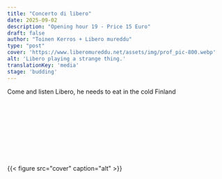 ```yaml
---
title: "Concerto di libero"
date: 2025-09-02
description: "Opening hour 19 - Price 15 Euro"
draft: false
author: "Toinen Kerros + Libero mureddu"
type: "post"
cover: 'https://www.liberomureddu.net/assets/img/prof_pic-800.webp'
alt: 'Libero playing a strange thing.'
translationKey: 'media'
stage: 'budding'
---
```


Come and listen Libero, he needs to eat in the cold Finland 

<div style="margin: 10rem 0;"></div>

{{< figure src="cover" caption="alt" >}}



